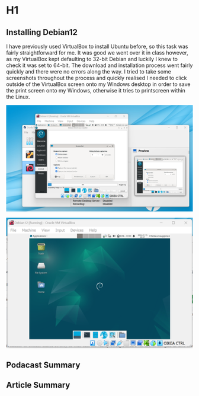 # H1

## Installing Debian12

I have previously used VirtualBox to install Ubuntu before, so this task was fairly straightforward for me. It was good we went over it in class however, as my VirtualBox kept defaulting to 32-bit Debian and luckily I knew to check it was set to 64-bit.
The download and installation process went fairly quickly and there were no errors along the way. 
I tried to take some screenshots throughout the process and quickly realised I needed to click outside of the VirtualBox screen onto my Windows desktop in order to save the print screen onto my Windows, otherwise it tries to printscreen within the Linux.

![Trying to screenshot in Debian](https://github.com/chelsea-12/chelseaexamples/blob/main/Screenshot%202024-01-15%20201900.png)

![Finished installation](https://github.com/chelsea-12/chelseaexamples/blob/main/Screenshot%202024-01-15%20202914.png)

## Podacast Summary

## Article Summary
